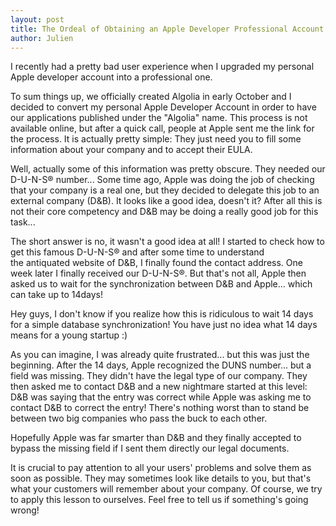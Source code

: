 ```yaml
---
layout: post
title: The Ordeal of Obtaining an Apple Developer Professional Account
author: Julien
---
```


I recently had a pretty bad user experience when I upgraded my personal Apple
developer account into a professional one.

To sum things up, we officially created Algolia in early October and I decided
to convert my personal Apple Developer Account in order to have our
applications published under the "Algolia" name. This process is not available
online, but after a quick call, people at Apple sent me the link for the
process. It is actually pretty simple: They just need you to fill some
information about your company and to accept their EULA.

Well, actually some of this information was pretty obscure. They needed our
D-U-N-S® number... Some time ago, Apple was doing the job of checking that
your company is a real one, but they decided to delegate this job to an
external company (D&B). It looks like a good idea, doesn't it? After all this
is not their core competency and D&B may be doing a really good job for this
task...

The short answer is no, it wasn't a good idea at all! I started to check how
to get this famous D-U-N-S® and after some time to understand the antiquated
website of D&B, I finally found the contact address. One week later I finally
received our D-U-N-S®. But that's not all, Apple then asked us to wait for the
synchronization between D&B and Apple... which can take up to 14days!

Hey guys, I don't know if you realize how this is ridiculous to wait 14 days
for a simple database synchronization! You have just no idea what 14 days
means for a young startup :)

As you can imagine, I was already quite frustrated... but this was just the
beginning. After the 14 days, Apple recognized the DUNS number... but a field
was missing. They didn't have the legal type of our company. They then asked
me to contact D&B and a new nightmare started at this level: D&B was saying
that the entry was correct while Apple was asking me to contact D&B to correct
the entry! There's nothing worst than to stand be between two big companies
who pass the buck to each other.

Hopefully Apple was far smarter than D&B and they finally accepted to bypass
the missing field if I sent them directly our legal documents.

It is crucial to pay attention to all your users' problems and solve them as
soon as possible. They may sometimes look like details to you, but that's what
your customers will remember about your company. Of course, we try to apply
this lesson to ourselves. Feel free to tell us if something's going wrong!


